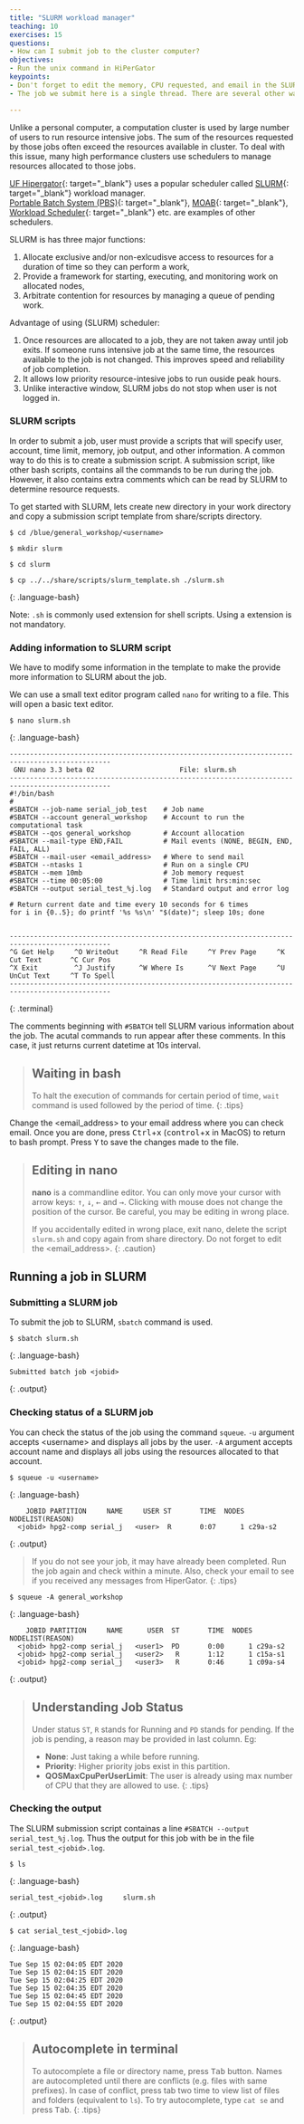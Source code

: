 ```yaml
---
title: "SLURM workload manager"
teaching: 10
exercises: 15
questions:
- How can I submit job to the cluster computer?
objectives:
- Run the unix command in HiPerGator
keypoints:
- Don't forget to edit the memory, CPU requested, and email in the SLURM request. 
- The job we submit here is a single thread. There are several other ways to submit the job. Multithreaded, Hybrid, GPU, and array scripts request resources depending on the job you are running.

---
```


Unlike a personal computer, a computation cluster is used by large number 
of users to run resource intensive jobs. 
The sum of the resources requested by 
those jobs often exceed the resources available in cluster. 
To deal with this issue, many high performance clusters use schedulers 
to manage resources allocated to those jobs.

[UF Hipergator](https://www.rc.ufl.edu/services/hipergator/){: target="_blank"} 
uses a popular scheduler called 
[SLURM](https://slurm.schedmd.com/documentation.html){: target="_blank"} 
workload manager.  
[Portable Batch System (PBS)](https://www.openpbs.org/){: target="_blank"}, 
[MOAB](https://adaptivecomputing.com/cherry-services/moab-hpc/){: target="_blank"}, 
[Workload Scheduler](https://www.ibm.com/products/z-workload-scheduler){: target="_blank"} etc. 
are examples of other schedulers.

SLURM is has three major functions:

1. Allocate exclusive and/or non-exlcudisve access to resources 
for a duration of time so they can perform a work,
2. Provide a framework for starting, executing, and monitoring work on allocated nodes,
3. Arbitrate contention for resources by managing a queue of pending work.

Advantage of using (SLURM) scheduler:
1. Once resources are allocated to a job, they are not taken away until job exits. 
If someone runs intensive job at the same time, 
the resources available to the job is not changed. 
This improves speed and reliability of job completion.
2. It allows low priority resource-intesive jobs to run ouside peak hours.
3. Unlike interactive window, SLURM jobs do not stop when user is not logged in.

### SLURM scripts

In order to submit a job, user must provide a scripts that will specify user, 
account, time limit, memory, job output, and other information.
A common way to do this is to create a submission script. 
A submission script, like other bash scripts, 
contains all the commands to be run during the job. 
However, it also contains extra comments which can be read by SLURM 
to determine resource requests.

To get started with SLURM, lets create new directory in your work directory and 
copy a submission script template from share/scripts directory.

~~~
$ cd /blue/general_workshop/<username>

$ mkdir slurm

$ cd slurm

$ cp ../../share/scripts/slurm_template.sh ./slurm.sh
~~~
{: .language-bash}

Note: `.sh` is commonly used extension for shell scripts. Using a extension is not mandatory.

### Adding information to SLURM script

We have to modify some information in the template to make the provide more information
to SLURM about the job.

We can use a small text editor program called `nano` for writing to a file.
This will open a basic text editor.

~~~
$ nano slurm.sh
~~~
{: .language-bash}

~~~
-----------------------------------------------------------------------------------------------
 GNU nano 3.3 beta 02                     File: slurm.sh
-----------------------------------------------------------------------------------------------
#!/bin/bash
#
#SBATCH --job-name serial_job_test    # Job name
#SBATCH --account general_workshop    # Account to run the computational task
#SBATCH --qos general_workshop        # Account allocation
#SBATCH --mail-type END,FAIL          # Mail events (NONE, BEGIN, END, FAIL, ALL)
#SBATCH --mail-user <email_address>   # Where to send mail  
#SBATCH --ntasks 1                    # Run on a single CPU
#SBATCH --mem 10mb                    # Job memory request
#SBATCH --time 00:05:00               # Time limit hrs:min:sec
#SBATCH --output serial_test_%j.log   # Standard output and error log

# Return current date and time every 10 seconds for 6 times
for i in {0..5}; do printf '%s %s\n' "$(date)"; sleep 10s; done


-----------------------------------------------------------------------------------------------
^G Get Help     ^O WriteOut     ^R Read File     ^Y Prev Page     ^K Cut Text       ^C Cur Pos
^X Exit         ^J Justify      ^W Where Is      ^V Next Page     ^U UnCut Text     ^T To Spell
-----------------------------------------------------------------------------------------------
~~~
{: .terminal}

The comments beginning with `#SBATCH` tell SLURM various information about the job.
The acutal commands to run appear after these comments. In this case, it just returns
current datetime at 10s interval.

> ## Waiting in bash
> To halt the execution of commands for certain period of time, 
> `wait` command is used followed by the period of time.
{: .tips}

Change the &lt;email_address&gt; to your email address where you can check email.
Once you are done, press <kbd>Ctrl</kbd>+<kbd>x</kbd> 
(<kbd>control</kbd>+<kbd>x</kbd> in MacOS) to return to bash prompt.
Press <kbd>Y</kbd> to save the changes made to the file.

> ## Editing in nano
> **nano** is a commandline editor. You can only move your cursor with 
> arrow keys: <kbd>↑</kbd>, <kbd>↓</kbd>, <kbd>←</kbd> and <kbd>→</kbd>.
> Clicking with mouse does not change the position of the cursor. 
> Be careful, you may be editing in wrong place.
>
> If you accidentally edited in wrong place, exit nano, 
> delete the script `slurm.sh` and copy again from share directory.
> Do not forget to edit the &lt;email_address&gt;.
{: .caution}

## Running a job in SLURM

### Submitting a SLURM job

To submit the job to SLURM, `sbatch` command is used.

~~~
$ sbatch slurm.sh 
~~~
{: .language-bash}

~~~
Submitted batch job <jobid>
~~~
{: .output}

### Checking status of a SLURM job

You can check the status of the job using the command `squeue`. 
`-u` argument accepts &lt;username&gt; and displays all jobs by the user.
`-A` argument accepts account name and displays all jobs 
using the resources allocated to that account.

~~~
$ squeue -u <username> 
~~~
{: .language-bash}

~~~
    JOBID PARTITION     NAME     USER ST       TIME  NODES NODELIST(REASON)
  <jobid> hpg2-comp serial_j   <user>  R       0:07      1 c29a-s2
~~~
{: .output}

> If you do not see your job, it may have already been completed.
> Run the job again and check within a minute.
> Also, check your email to see if you received any messages from HiperGator.
{: .tips}

~~~
$ squeue -A general_workshop
~~~
{: .language-bash}

~~~
    JOBID PARTITION     NAME      USER  ST       TIME  NODES NODELIST(REASON)
  <jobid> hpg2-comp serial_j   <user1>  PD       0:00      1 c29a-s2
  <jobid> hpg2-comp serial_j   <user2>   R       1:12      1 c15a-s1
  <jobid> hpg2-comp serial_j   <user3>   R       0:46      1 c09a-s4
~~~
{: .output}

> ## Understanding Job Status
> Under status `ST`, `R` stands for Running and `PD` stands for pending.
> If the job is pending, a reason may be provided in last column. Eg:
> - **None**: Just taking a while before running.
> - **Priority**: Higher priority jobs exist in this partition.
> - **QOSMaxCpuPerUserLimit**: The user is already using max 
> number of CPU that they are allowed to use.
{: .tips}

### Checking the output

The SLURM submission script containas a line 
`#SBATCH --output serial_test_%j.log`. Thus the output for this job
with be in the file `serial_test_<jobid>.log`.

~~~
$ ls
~~~
{: .language-bash}

~~~
serial_test_<jobid>.log     slurm.sh
~~~
{: .output}

~~~
$ cat serial_test_<jobid>.log
~~~
{: .language-bash}

~~~
Tue Sep 15 02:04:05 EDT 2020
Tue Sep 15 02:04:15 EDT 2020
Tue Sep 15 02:04:25 EDT 2020
Tue Sep 15 02:04:35 EDT 2020
Tue Sep 15 02:04:45 EDT 2020
Tue Sep 15 02:04:55 EDT 2020
~~~
{: .output}

> ## Autocomplete in terminal
> To autocomplete a file or directory name, press <kbd>Tab</kbd> button. 
> Names are autocompleted until there are conflicts (e.g. files with same prefixes).
> In case of conflict, press tab two time to view list of files and folders (equivalent to `ls`).
> To try autocomplete, type `cat se` and press <kbd>Tab</kbd>.
{: .tips}
